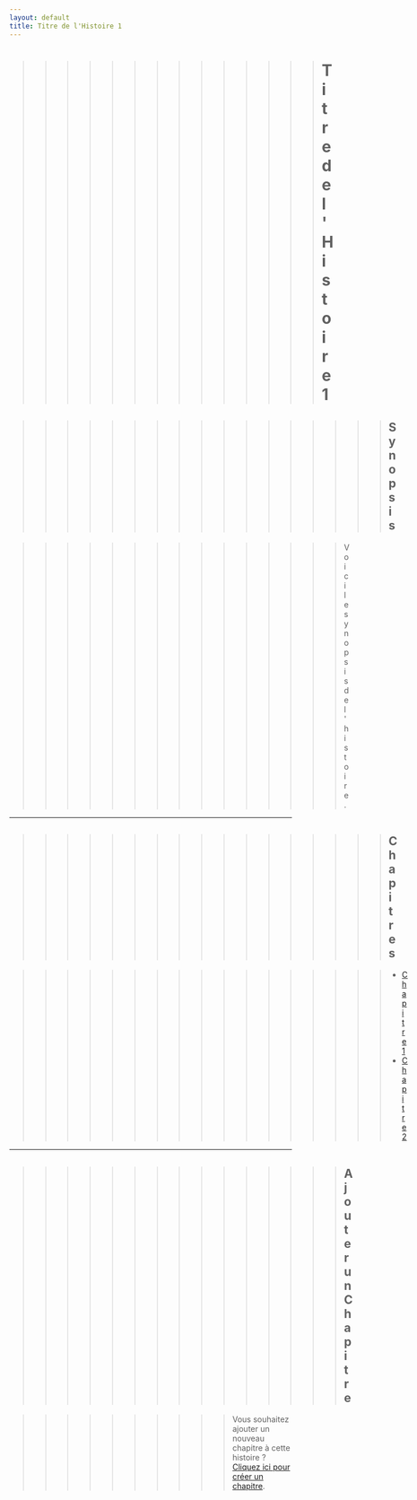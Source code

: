 ```yaml
---
layout: default
title: Titre de l'Histoire 1
---
```


>>>>>>>>>>>>>># Titre de l'Histoire 1

>>>>>>>>>>>>>>>>>## Synopsis

  >>>>>>>>>>>>>>>Voici le synopsis de l'histoire. 

---

>>>>>>>>>>>>>>>>>## Chapitres

  >>>>>>>>>>>>>>>>>- [Chapitre 1](chapter-1.md)
  >>>>>>>>>>>>>>>>>- [Chapitre 2](chapter-2.md)

---

>>>>>>>>>>>>>>>## Ajouter un Chapitre

>>>>>>>>>>Vous souhaitez ajouter un nouveau chapitre à cette histoire ? [Cliquez ici pour créer un chapitre](create-chapter.md).
